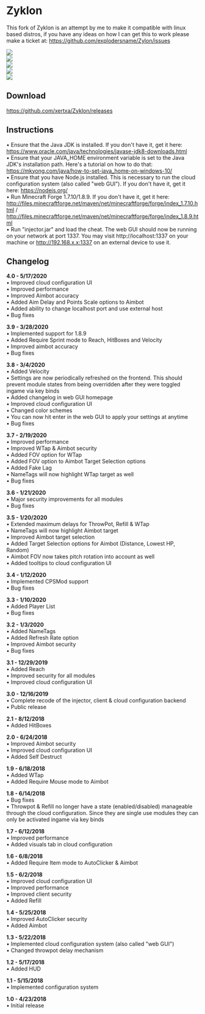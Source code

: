 # Zyklon

This fork of Zyklon is an attempt by me to make it compatible with linux based distros, if you have any ideas on how I can get this to work please make a ticket at: https://github.com/explodersname/Zylon/issues

![](https://i.imgur.com/ykbhv5wg.png)<br>
![](https://i.imgur.com/li08zjx.png)<br>
![](https://i.imgur.com/sX2f3fV.png)<br>
![](https://i.imgur.com/UqEBubd.png)<br>
![](https://i.imgur.com/SPnRt07.png)

## Download
https://github.com/xertxa/Zyklon/releases

## Instructions
• Ensure that the Java JDK is installed. If you don't have it, get it here: https://www.oracle.com/java/technologies/javase-jdk8-downloads.html<br>
• Ensure that your JAVA_HOME environment variable is set to the Java JDK's installation path. Here's a tutorial on how to do that: https://mkyong.com/java/how-to-set-java_home-on-windows-10/<br>
• Ensure that you have Node.js installed. This is necessary to run the cloud configuration system (also called "web GUI"). If you don't have it, get it here: https://nodejs.org/<br>
• Run Minecraft Forge 1.7.10/1.8.9. If you don't have it, get it here: http://files.minecraftforge.net/maven/net/minecraftforge/forge/index_1.7.10.html / http://files.minecraftforge.net/maven/net/minecraftforge/forge/index_1.8.9.html<br>
• Run "injector.jar" and load the cheat. The web GUI should now be running on your network at port 1337. You may visit http://localhost:1337 on your machine or http://192.168.x.x:1337 on an external device to use it.

## Changelog
**4.0 - 5/17/2020**<br>
• Improved cloud configuration UI<br>
• Improved performance<br>
• Improved Aimbot accuracy<br>
• Added Aim Delay and Points Scale options to Aimbot<br>
• Added ability to change localhost port and use external host<br>
• Bug fixes

**3.9 - 3/28/2020**<br>
• Implemented support for 1.8.9<br>
• Added Require Sprint mode to Reach, HitBoxes and Velocity<br>
• Improved aimbot accuracy<br>
• Bug fixes 

**3.8 - 3/4/2020**<br>
• Added Velocity<br>
• Settings are now periodically refreshed on the frontend. This should prevent module states from being overridden after they were toggled ingame via key binds<br>
• Added changelog in web GUI homepage<br>
• Improved cloud configuration UI<br>
• Changed color schemes<br>
• You can now hit enter in the web GUI to apply your settings at anytime<br>
• Bug fixes 

**3.7 - 2/19/2020**<br>
• Improved performance<br>
• Improved WTap & Aimbot security<br>
• Added FOV option for WTap<br>
• Added FOV option to Aimbot Target Selection options<br>
• Added Fake Lag<br>
• NameTags will now highlight WTap target as well<br>
• Bug fixes

**3.6 - 1/21/2020**<br>
• Major security improvements for all modules<br>
• Bug fixes

**3.5 - 1/20/2020**<br>
• Extended maximum delays for ThrowPot, Refill & WTap<br>
• NameTags will now highlight Aimbot target<br>
• Improved Aimbot target selection<br>
• Added Target Selection options for Aimbot (Distance, Lowest HP, Random)<br>
• Aimbot FOV now takes pitch rotation into account as well<br>
• Added tooltips to cloud configuration UI

**3.4 - 1/12/2020**<br>
• Implemented CPSMod support<br>
• Bug fixes

**3.3 - 1/10/2020**<br>
• Added Player List<br>
• Bug fixes
 
**3.2 - 1/3/2020**<br>
• Added NameTags<br>
• Added Refresh Rate option<br>
• Improved Aimbot security<br>
• Bug fixes

**3.1 - 12/29/2019**<br>
• Added Reach<br>
• Improved security for all modules<br>
• Improved cloud configuration UI

**3.0 - 12/16/2019**<br>
• Complete recode of the injector, client & cloud configuration backend<br>
• Public release

**2.1 - 8/12/2018**<br>
• Added HitBoxes

**2.0 - 6/24/2018**<br>
• Improved Aimbot security<br>
• Improved cloud configuration UI<br>
• Added Self Destruct

**1.9 - 6/18/2018**<br>
• Added WTap<br>
• Added Require Mouse mode to Aimbot

**1.8 - 6/14/2018**<br>
• Bug fixes<br>
• Throwpot & Refill no longer have a state (enabled/disabled) manageable through the cloud configuration. Since they are single use modules they can only be activated ingame via key binds

**1.7 - 6/12/2018**<br>
• Improved performance<br>
• Added visuals tab in cloud configuration

**1.6 - 6/8/2018**<br>
• Added Require Item mode to AutoClicker & Aimbot

**1.5 - 6/2/2018**<br>
• Improved cloud configuration UI<br>
• Improved performance<br>
• Improved client security<br>
• Added Refill

**1.4 - 5/25/2018**<br>
• Improved AutoClicker security<br>
• Added Aimbot

**1.3 - 5/22/2018**<br>
• Implemented cloud configuration system (also called "web GUI")<br>
• Changed throwpot delay mechanism

**1.2 - 5/17/2018**<br>
• Added HUD

**1.1 - 5/15/2018**<br>
• Implemented configuration system

**1.0 - 4/23/2018**<br>
• Initial release
